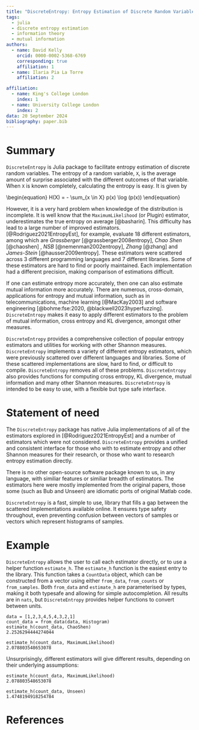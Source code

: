```yaml
---
title: "DiscreteEntropy: Entropy Estimation of Discrete Random Variables with Julia"
tags:
  - julia
  - discrete entropy estimation
  - information theory
  - mutual information
authors:
  - name: David Kelly
    orcid: 0000-0002-5368-6769
    corresponding: true
    affiliation: 1
  - name: Ilaria Pia La Torre
    affiliation: 2

affiliation:
  - name: King's College London
    index: 1
  - name: University College London
    index: 2
data: 20 September 2024
bibliography: paper.bib
---
```


# Summary

`DiscreteEntropy` is Julia package to facilitate entropy estimation of discrete random variables.
The entropy of a random variable, `X`, is the average amount of surprise associated with
the different outcomes of that variable. When `X` is known completely, calculating the entropy is easy. It is
given by

\begin{equation}
H(X) = - \sum\_{x \in X} p(x) \log (p(x))
\end{equation}

However, it is a very hard problem when knowledge of the distribution is incomplete. It is well know that
the `MaximumLikelihood` (or Plugin) estimator, underestimates the true entropy on average [@basharin].
This difficulty has lead to a large number of improved estimators. [@Rodriguez2021EntropyEst], for example,
evaluate 18 different estimators, among which are _Grassberger_ [@grassberger2008entropy],
_Chao Shen_ [@chaoshen] , _NSB_ [@nemenman2002entropy], _Zhang_ [@zhang] and _James-Stein_ [@hausser2009entropy].
These estimators were scattered across 3 different programming languages
and 7 different libraries. Some of these estimators are hard to find or poorly maintained. Each implementation had
a different precision, making comparison of estimations difficult.

If one can estimate entropy more accurately, then one can also estimate mutual information more accurately. There
are numerous, cross-domain, applications for entropy and mutual information, such as in telecommunications,
machine learning [@MacKay2003] and software engineering [@bohme:fse:2020, @blackwell2023hyperfuzzing]. `DiscreteEntropy` makes
it easy to apply different estimators to the problem of mutual information, cross entropy and KL divergence, amongst other
measures.

`DiscreteEntropy` provides a comprehensive collection of popular entropy estimators and utilities for working with other Shannon measures.
`DiscreteEntropy` implements a variety of different entropy estimators, which were previously scattered over
different languages and libraries. Some of these scattered implementations are slow, hard to find, or difficult to compile.
`DiscreteEntropy` removes all of these problems. `DiscreteEntropy` also provides functions for computing cross entropy,
KL divergence, mutual information and many other Shannon measures. `DiscreteEntropy` is intended to be
easy to use, with a flexible but type safe interface.

# Statement of need

The `DiscreteEntropy` package has native Julia implementations of all of the estimators explored
in [@Rodriguez2021EntropyEst] and a number of estimators which were not considered.
`DiscreteEntropy` provides a unified and consistent interface for those who with to estimate entropy and other
Shannon measures for their research, or those who want to research entropy estimation directly.

There is no other open-source software package known to us, in any language, with similiar features or similiar breadth of
estimators. The estimators here were mostly implemented from the original papers, those some (such as Bub and Unseen) are
idiomatic ports of original Matlab code.

`DiscreteEntropy` is a fast, simple to use, library that fills a gap between the scattered implementations available online.
It ensures type safety throughout, even preventing confusion between vectors of samples or vectors which represent histograms of samples.

# Example

`DiscreteEntropy` allows the user to call each estimator directly, or to use a helper function `estimate_h`.
The `estimate_h` function is the easiest entry to the library. This function takes a `CountData` object, which
can be constructed from a vector using either `from_data`, `from_counts` or `from_samples`. Both `from_data` and
`estimate_h` are parameterised by types, making it both typesafe and allowing for simple autocompletion. All results
are in `nats`, but `DiscreteEntropy` provides helper functions to convert between units.

```
data = [1,2,3,4,5,4,3,2,1]
count_data = from_data(data, Histogram)
estimate_h(count_data, ChaoShen)
2.2526294444274044

estimate_h(count_data, MaximumLikelihood)
2.078803548653078
```

Unsurprisingly, different estimators will give different results, depending on their underlying assumptions:

```
estimate_h(count_data, MaximumLikelihood)
2.078803548653078

estimate_h(count_data, Unseen)
1.4748194918254784
```

# References
